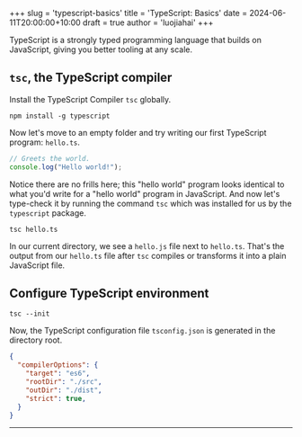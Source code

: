 +++
slug = 'typescript-basics'
title = 'TypeScript: Basics'
date = 2024-06-11T20:00:00+10:00
draft = true
author = 'luojiahai'
+++

TypeScript is a strongly typed programming language that builds on JavaScript, giving you better tooling at any scale.

## `tsc`, the TypeScript compiler

Install the TypeScript Compiler `tsc` globally.

```shell
npm install -g typescript
```

Now let's move to an empty folder and try writing our first TypeScript program: `hello.ts`.

```typescript
// Greets the world.
console.log("Hello world!");
```

Notice there are no frills here; this "hello world" program looks identical to what you'd write for a "hello world"
program in JavaScript. And now let's type-check it by running the command `tsc` which was installed for us by the
`typescript` package.

```shell
tsc hello.ts
```

In our current directory, we see a `hello.js` file next to `hello.ts`. That's the output from our `hello.ts` file after
`tsc` compiles or transforms it into a plain JavaScript file.

## Configure TypeScript environment

```shell
tsc --init
```

Now, the TypeScript configuration file `tsconfig.json` is generated in the directory root.

```json
{
  "compilerOptions": {
    "target": "es6",
    "rootDir": "./src",
    "outDir": "./dist",
    "strict": true,
  }
}
```

---
